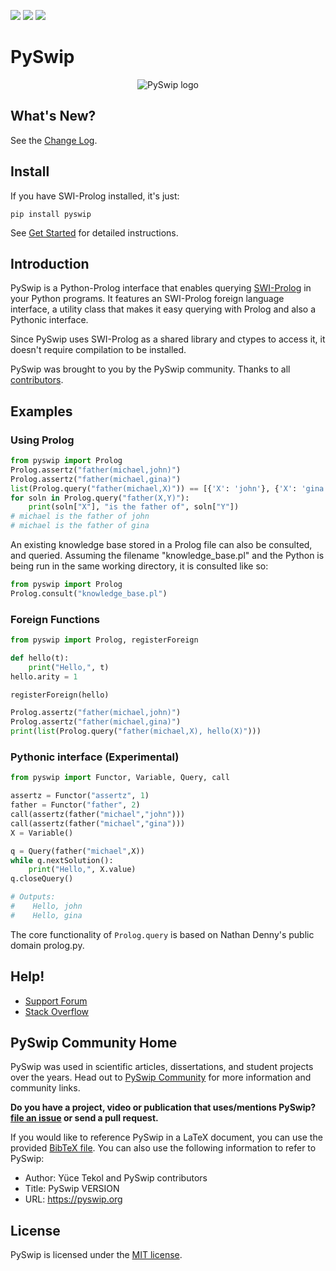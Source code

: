 <a href="https://pypi.python.org/pypi/pyswip"><img src="https://img.shields.io/pypi/v/pyswip.svg?maxAge=2592&updated=2"></a>
<img src="https://img.shields.io/github/actions/workflow/status/yuce/pyswip/tests.yaml">
<a href="https://coveralls.io/github/yuce/pyswip"><img src="https://coveralls.io/repos/github/yuce/pyswip/badge.svg?branch=master"></a>

# PySwip

<div align="center">
    <img src="https://pyswip.org/images/pyswip_logo_sm_256colors.gif" alt="PySwip logo">
</div>

## What's New?

See the [Change Log](https://pyswip.org/change-log.html).

## Install

If you have SWI-Prolog installed, it's just:
```
pip install pyswip
```

See [Get Started](https://pyswip.org/get-started.html) for detailed instructions.

## Introduction

PySwip is a Python-Prolog interface that enables querying [SWI-Prolog](https://www.swi-prolog.org) in your Python programs.
It features an SWI-Prolog foreign language interface, a utility class that makes it easy querying with Prolog and also a Pythonic interface.

Since PySwip uses SWI-Prolog as a shared library and ctypes to access it, it doesn't require compilation to be installed.

PySwip was brought to you by the PySwip community.
Thanks to all [contributors](CONTRIBUTORS.txt).

## Examples

### Using Prolog

```python
from pyswip import Prolog
Prolog.assertz("father(michael,john)")
Prolog.assertz("father(michael,gina)")
list(Prolog.query("father(michael,X)")) == [{'X': 'john'}, {'X': 'gina'}]
for soln in Prolog.query("father(X,Y)"):
    print(soln["X"], "is the father of", soln["Y"])
# michael is the father of john
# michael is the father of gina
```

An existing knowledge base stored in a Prolog file can also be consulted, and queried.
Assuming the filename "knowledge_base.pl" and the Python is being run in the same working directory, it is consulted like so:

```python
from pyswip import Prolog
Prolog.consult("knowledge_base.pl")
```

### Foreign Functions

```python
from pyswip import Prolog, registerForeign

def hello(t):
    print("Hello,", t)
hello.arity = 1

registerForeign(hello)

Prolog.assertz("father(michael,john)")
Prolog.assertz("father(michael,gina)")
print(list(Prolog.query("father(michael,X), hello(X)")))
```

### Pythonic interface (Experimental)

```python
from pyswip import Functor, Variable, Query, call

assertz = Functor("assertz", 1)
father = Functor("father", 2)
call(assertz(father("michael","john")))
call(assertz(father("michael","gina")))
X = Variable()

q = Query(father("michael",X))
while q.nextSolution():
    print("Hello,", X.value)
q.closeQuery()

# Outputs:
#    Hello, john
#    Hello, gina
```

The core functionality of `Prolog.query` is based on Nathan Denny's public domain prolog.py.

## Help!

* [Support Forum](https://groups.google.com/forum/#!forum/pyswip)
* [Stack Overflow](https://stackoverflow.com/search?q=pyswip)

## PySwip Community Home

PySwip was used in scientific articles, dissertations, and student projects over the years.
Head out to [PySwip Community](https://pyswip.org/community.html) for more information and community links.

**Do you have a project, video or publication that uses/mentions PySwip?**
**[file an issue](https://github.com/yuce/pyswip/issues/new?title=Powered%20by%20PySwip) or send a pull request.**

If you would like to reference PySwip in a LaTeX document, you can use the provided [BibTeX file](https://pyswip.org/pyswip.bibtex).
You can also use the following information to refer to PySwip:
* Author: Yüce Tekol and PySwip contributors
* Title: PySwip VERSION
* URL: https://pyswip.org

## License

PySwip is licensed under the [MIT license](LICENSE).

